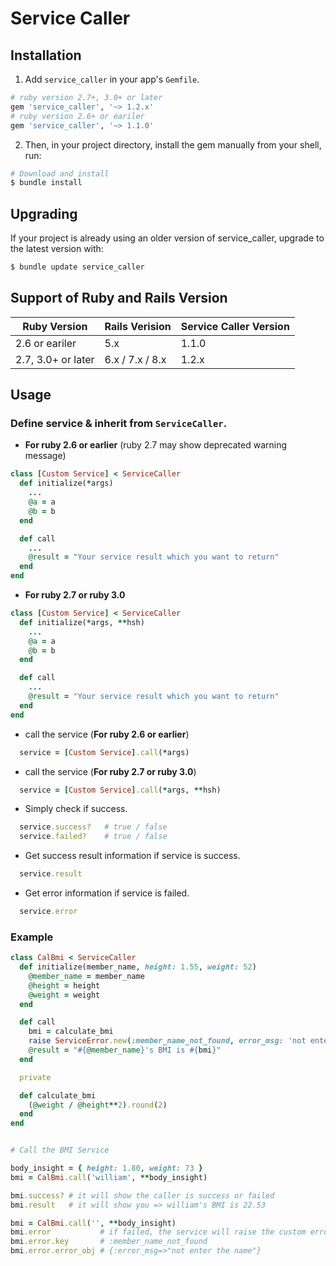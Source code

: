 # Service Caller

## Installation
1. Add `service_caller` in your app's `Gemfile`.

``` ruby
# ruby version 2.7+, 3.0+ or later
gem 'service_caller', '~> 1.2.x'
# ruby version 2.6+ or eariler
gem 'service_caller', '~> 1.1.0'
```

2. Then, in your project directory, install the gem manually from your shell, run:

``` bash
# Download and install
$ bundle install
```

## Upgrading

If your project is already using an older version of service_caller, upgrade to the latest version with:

``` bash
$ bundle update service_caller
```

## Support of Ruby and Rails Version

|  Ruby Version  | Rails Verision | Service Caller Version |
| - | - | - |
| 2.6 or eariler | 5.x | 1.1.0 | 
| 2.7, 3.0+ or later | 6.x / 7.x / 8.x | 1.2.x |

## Usage

### Define service & inherit from `ServiceCaller`.

* **For ruby 2.6 or earlier** (ruby 2.7 may show deprecated warning message)

```ruby
class [Custom Service] < ServiceCaller
  def initialize(*args)
    ...
    @a = a
    @b = b
  end

  def call
    ...
    @result = "Your service result which you want to return"
  end
end
```
* **For ruby 2.7 or ruby 3.0**

``` ruby
class [Custom Service] < ServiceCaller
  def initialize(*args, **hsh)
    ...
    @a = a
    @b = b
  end

  def call
    ...
    @result = "Your service result which you want to return"
  end
end
``` 

* call the service (**For ruby 2.6 or earlier**)
```ruby
  service = [Custom Service].call(*args)
```

* call the service (**For ruby 2.7 or ruby 3.0**)
```ruby
  service = [Custom Service].call(*args, **hsh)
```

* Simply check if success.
```ruby
  service.success?   # true / false
  service.failed?    # true / false
```

* Get success result information if service is success.
```ruby
  service.result
```

* Get error information if service is failed.
```ruby
  service.error
```

### Example

``` ruby
class CalBmi < ServiceCaller
  def initialize(member_name, height: 1.55, weight: 52)
    @member_name = member_name
    @height = height
    @weight = weight
  end

  def call
    bmi = calculate_bmi
    raise ServiceError.new(:member_name_not_found, error_msg: 'not enter the name') if @member_name.blank?
    @result = "#{@member_name}'s BMI is #{bmi}"
  end

  private

  def calculate_bmi
    (@weight / @height**2).round(2)
  end
end


# Call the BMI Service

body_insight = { height: 1.80, weight: 73 }
bmi = CalBmi.call('william', **body_insight)

bmi.success? # it will show the caller is success or failed
bmi.result   # it will show you => william's BMI is 22.53

bmi = CalBmi.call('', **body_insight)
bmi.error           # if failed, the service will raise the custom error => #<ServiceError: member_name_not_found>
bmi.error.key       # :member_name_not_found
bmi.error.error_obj # {:error_msg=>"not enter the name"}
```